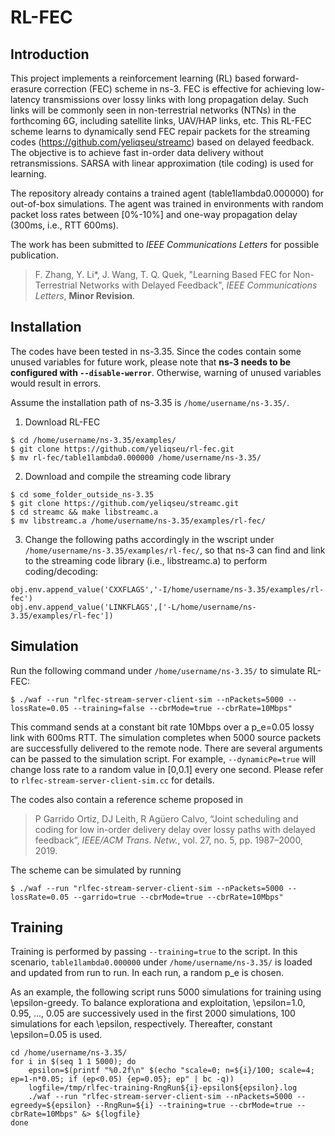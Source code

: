# RL-FEC
## Introduction
This project implements a reinforcement learning (RL) based forward-erasure correction (FEC) scheme in ns-3. FEC is effective for achieving low-latency transmissions over lossy links with long propagation delay. Such links will be commonly seen in non-terrestrial networks (NTNs) in the forthcoming 6G, including satellite links, UAV/HAP links, etc. This RL-FEC scheme learns to dynamically send FEC repair packets for the streaming codes (https://github.com/yeliqseu/streamc) based on delayed feedback. The objective is to achieve fast in-order data delivery without retransmissions. SARSA with linear approximation (tile coding) is used for learning.

The repository already contains a trained agent (table1lambda0.000000) for out-of-box simulations. The agent was trained in environments with random packet loss rates between [0%-10%] and one-way propagation delay (300ms, i.e., RTT 600ms).

The work has been submitted to _IEEE Communications Letters_ for possible publication.

> F. Zhang, Y. Li*, J. Wang, T. Q. Quek, "Learning Based FEC for Non-Terrestrial Networks with Delayed Feedback", _IEEE Communications Letters_, **Minor Revision**.

## Installation
The codes have been tested in ns-3.35. Since the codes contain some unused variables for future work, please note that **ns-3 needs to be configured with `--disable-werror`**. Otherwise, warning of unused variables would result in errors.

 Assume the installation path of ns-3.35 is `/home/username/ns-3.35/`.

1. Download RL-FEC

```
$ cd /home/username/ns-3.35/examples/
$ git clone https://github.com/yeliqseu/rl-fec.git
$ mv rl-fec/table1lambda0.000000 /home/username/ns-3.35/
```

2. Download and compile the streaming code library
```
$ cd some_folder_outside_ns-3.35
$ git clone https://github.com/yeliqseu/streamc.git
$ cd streamc && make libstreamc.a
$ mv libstreamc.a /home/username/ns-3.35/examples/rl-fec/
```

3. Change the following paths accordingly in the wscript under `/home/username/ns-3.35/examples/rl-fec/`, so that ns-3 can find and link to the streaming code library (i.e., libstreamc.a) to perform coding/decoding:
```
obj.env.append_value('CXXFLAGS','-I/home/username/ns-3.35/examples/rl-fec')
obj.env.append_value('LINKFLAGS',['-L/home/username/ns-3.35/examples/rl-fec'])
```

## Simulation
Run the following command under `/home/username/ns-3.35/` to simulate RL-FEC:

```
$ ./waf --run "rlfec-stream-server-client-sim --nPackets=5000 --lossRate=0.05 --training=false --cbrMode=true --cbrRate=10Mbps"
```

This command sends at a constant bit rate 10Mbps over a p_e=0.05 lossy link with 600ms RTT. The simulation completes when 5000 source packets are successfully delivered to the remote node. There are several arguments can be passed to the simulation script. For example, `--dynamicPe=true` will change loss rate to a random value in [0,0.1] every one second. Please refer to `rlfec-stream-server-client-sim.cc` for details. 

The codes also contain a reference scheme proposed in 

> P Garrido Ortiz, DJ Leith, R Agüero Calvo, “Joint scheduling and coding for low in-order delivery delay over lossy paths with delayed feedback”, _IEEE/ACM Trans. Netw._, vol. 27, no. 5, pp. 1987–2000, 2019.

The scheme can be simulated by running
```
$ ./waf --run "rlfec-stream-server-client-sim --nPackets=5000 --lossRate=0.05 --garrido=true --cbrMode=true --cbrRate=10Mbps"
```

## Training
Training is performed by passing `--training=true` to the script. In this scenario, `table1lambda0.000000` under `/home/username/ns-3.35/` is loaded and updated from run to run. In each run, a random p_e is chosen. 

As an example, the following script runs 5000 simulations for training using \epsilon-greedy. To balance explorationa and exploitation, \epsilon=1.0, 0.95, ..., 0.05 are successively used in the first 2000 simulations, 100 simulations for each \epsilon, respectively. Thereafter, constant \epsilon=0.05 is used.

```
cd /home/username/ns-3.35/
for i in $(seq 1 1 5000); do
    epsilon=$(printf "%0.2f\n" $(echo "scale=0; n=${i}/100; scale=4; ep=1-n*0.05; if (ep<0.05) {ep=0.05}; ep" | bc -q))
    logfile=/tmp/rlfec-training-RngRun${i}-epsilon${epsilon}.log
    ./waf --run "rlfec-stream-server-client-sim --nPackets=5000 --egreedy=${epsilon} --RngRun=${i} --training=true --cbrMode=true --cbrRate=10Mbps" &> ${logfile}
done
```